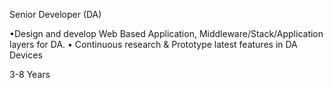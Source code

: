 
Senior Developer (DA)
 
•Design and develop Web Based Application, Middleware/Stack/Application layers for DA.
• Continuous research & Prototype latest features in DA Devices
 
3-8 Years
 
